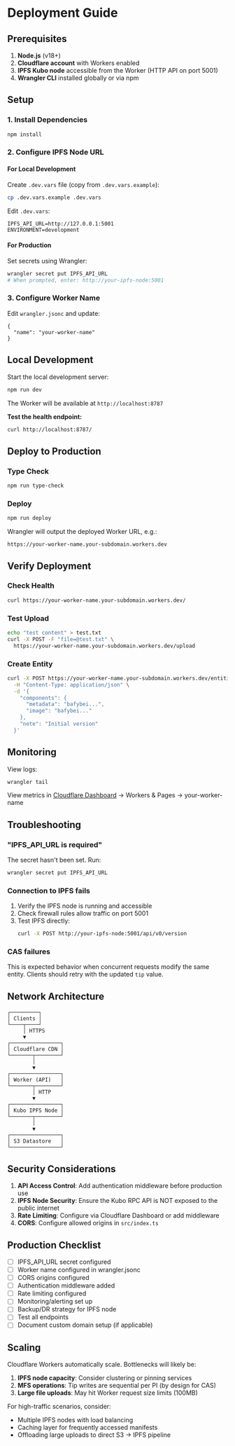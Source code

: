 # Deployment Guide

## Prerequisites

1. **Node.js** (v18+)
2. **Cloudflare account** with Workers enabled
3. **IPFS Kubo node** accessible from the Worker (HTTP API on port 5001)
4. **Wrangler CLI** installed globally or via npm

## Setup

### 1. Install Dependencies

```bash
npm install
```

### 2. Configure IPFS Node URL

#### For Local Development

Create `.dev.vars` file (copy from `.dev.vars.example`):

```bash
cp .dev.vars.example .dev.vars
```

Edit `.dev.vars`:
```
IPFS_API_URL=http://127.0.0.1:5001
ENVIRONMENT=development
```

#### For Production

Set secrets using Wrangler:

```bash
wrangler secret put IPFS_API_URL
# When prompted, enter: http://your-ipfs-node:5001
```

### 3. Configure Worker Name

Edit `wrangler.jsonc` and update:
```jsonc
{
  "name": "your-worker-name"
}
```

## Local Development

Start the local development server:

```bash
npm run dev
```

The Worker will be available at `http://localhost:8787`

**Test the health endpoint:**
```bash
curl http://localhost:8787/
```

## Deploy to Production

### Type Check

```bash
npm run type-check
```

### Deploy

```bash
npm run deploy
```

Wrangler will output the deployed Worker URL, e.g.:
```
https://your-worker-name.your-subdomain.workers.dev
```

## Verify Deployment

### Check Health

```bash
curl https://your-worker-name.your-subdomain.workers.dev/
```

### Test Upload

```bash
echo "test content" > test.txt
curl -X POST -F "file=@test.txt" \
  https://your-worker-name.your-subdomain.workers.dev/upload
```

### Create Entity

```bash
curl -X POST https://your-worker-name.your-subdomain.workers.dev/entities \
  -H "Content-Type: application/json" \
  -d '{
    "components": {
      "metadata": "bafybei...",
      "image": "bafybei..."
    },
    "note": "Initial version"
  }'
```

## Monitoring

View logs:
```bash
wrangler tail
```

View metrics in [Cloudflare Dashboard](https://dash.cloudflare.com) → Workers & Pages → your-worker-name

## Troubleshooting

### "IPFS_API_URL is required"

The secret hasn't been set. Run:
```bash
wrangler secret put IPFS_API_URL
```

### Connection to IPFS fails

1. Verify the IPFS node is running and accessible
2. Check firewall rules allow traffic on port 5001
3. Test IPFS directly:
   ```bash
   curl -X POST http://your-ipfs-node:5001/api/v0/version
   ```

### CAS failures

This is expected behavior when concurrent requests modify the same entity. Clients should retry with the updated `tip` value.

## Network Architecture

```
┌─────────┐
│ Clients │
└────┬────┘
     │ HTTPS
     ▼
┌────────────────┐
│ Cloudflare CDN │
└───────┬────────┘
        │
        ▼
┌────────────────┐
│ Worker (API)   │
└───────┬────────┘
        │ HTTP
        ▼
┌────────────────┐
│ Kubo IPFS Node │
└───────┬────────┘
        │
        ▼
┌────────────────┐
│ S3 Datastore   │
└────────────────┘
```

## Security Considerations

1. **API Access Control**: Add authentication middleware before production use
2. **IPFS Node Security**: Ensure the Kubo RPC API is NOT exposed to the public internet
3. **Rate Limiting**: Configure via Cloudflare Dashboard or add middleware
4. **CORS**: Configure allowed origins in `src/index.ts`

## Production Checklist

- [ ] IPFS_API_URL secret configured
- [ ] Worker name configured in wrangler.jsonc
- [ ] CORS origins configured
- [ ] Authentication middleware added
- [ ] Rate limiting configured
- [ ] Monitoring/alerting set up
- [ ] Backup/DR strategy for IPFS node
- [ ] Test all endpoints
- [ ] Document custom domain setup (if applicable)

## Scaling

Cloudflare Workers automatically scale. Bottlenecks will likely be:

1. **IPFS node capacity**: Consider clustering or pinning services
2. **MFS operations**: Tip writes are sequential per PI (by design for CAS)
3. **Large file uploads**: May hit Worker request size limits (100MB)

For high-traffic scenarios, consider:
- Multiple IPFS nodes with load balancing
- Caching layer for frequently accessed manifests
- Offloading large uploads to direct S3 → IPFS pipeline
